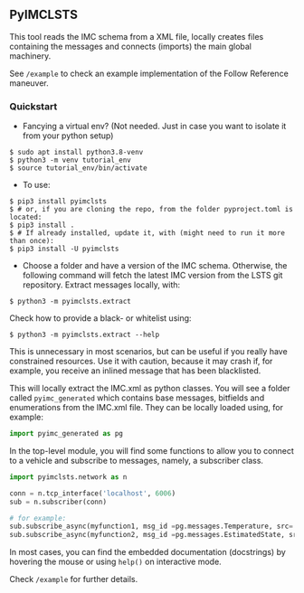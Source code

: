 ## PyIMCLSTS

This tool reads the IMC schema from a XML file, locally creates files containing the messages and connects (imports) the main global machinery.

See `/example` to check an example implementation of the Follow Reference maneuver.

### Quickstart
- Fancying a virtual env? (Not needed. Just in case you want to isolate it from your python setup)
```shell
$ sudo apt install python3.8-venv
$ python3 -m venv tutorial_env
$ source tutorial_env/bin/activate
```
- To use:
```shell
$ pip3 install pyimclsts
$ # or, if you are cloning the repo, from the folder pyproject.toml is located:
$ pip3 install .
$ # If already installed, update it, with (might need to run it more than once):
$ pip3 install -U pyimclsts
```
- Choose a folder and have a version of the IMC schema. Otherwise, the following command will fetch the latest IMC version from the LSTS git repository. Extract messages locally, with:
```shell
$ python3 -m pyimclsts.extract
```
Check how to provide a black- or whitelist using:
```shell
$ python3 -m pyimclsts.extract --help
```
This is unnecessary in most scenarios, but can be useful if you really have constrained resources. Use it with caution, because it may crash if, for example, you receive an inlined message that has been blacklisted.

This will locally extract the IMC.xml as python classes. You will see a folder called `pyimc_generated` which contains base messages, bitfields and enumerations from the IMC.xml file. They can be locally loaded using, for example:
```python
import pyimc_generated as pg
```
In the top-level module, you will find some functions to allow you to connect to a vehicle and subscribe to messages, namely, a subscriber class.
```python
import pyimclsts.network as n

conn = n.tcp_interface('localhost', 6006)
sub = n.subscriber(conn)

# for example:
sub.subscribe_async(myfunction1, msg_id =pg.messages.Temperature, src='lauv-noptilus-1', src_ent='AHRS')
sub.subscribe_async(myfunction2, msg_id =pg.messages.EstimatedState, src='lauv-noptilus-1', src_ent=None)
```

In most cases, you can find the embedded documentation (docstrings) by hovering the mouse or using `help()` on interactive mode.

Check `/example` for further details.
    

